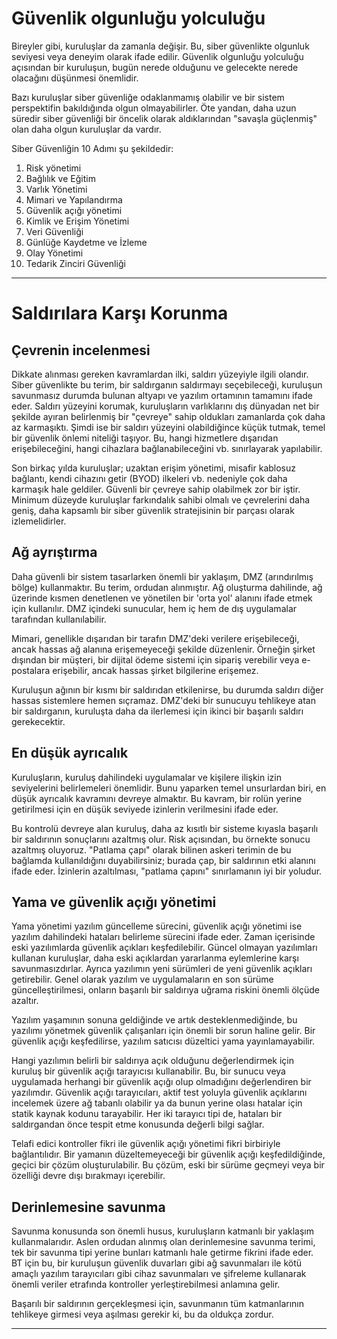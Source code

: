 # Güvenlik olgunluğu yolculuğu
Bireyler gibi, kuruluşlar da zamanla değişir. Bu, siber güvenlikte olgunluk seviyesi veya deneyim olarak ifade edilir. Güvenlik olgunluğu yolculuğu açısından bir kuruluşun, bugün nerede olduğunu ve gelecekte nerede olacağını düşünmesi önemlidir.

Bazı kuruluşlar siber güvenliğe odaklanmamış olabilir ve bir sistem perspektifin bakıldığında olgun olmayabilirler. Öte yandan, daha uzun süredir siber güvenliği bir öncelik olarak aldıklarından "savaşla güçlenmiş" olan daha olgun kuruluşlar da vardır.

Siber Güvenliğin 10 Adımı şu şekildedir:
1. Risk yönetimi
2. Bağlılık ve Eğitim
3. Varlık Yönetimi
4. Mimari ve Yapılandırma
5. Güvenlik açığı yönetimi
6. Kimlik ve Erişim Yönetimi
7. Veri Güvenliği
8. Günlüğe Kaydetme ve İzleme
9. Olay Yönetimi
10. Tedarik Zinciri Güvenliği

-------------------------------------------------------------------------

# Saldırılara Karşı Korunma

## Çevrenin incelenmesi
Dikkate alınması gereken kavramlardan ilki, saldırı yüzeyiyle ilgili olandır. Siber güvenlikte bu terim, bir saldırganın saldırmayı seçebileceği, kuruluşun savunmasız durumda bulunan altyapı ve yazılım ortamının tamamını ifade eder. Saldırı yüzeyini korumak, kuruluşların varlıklarını dış dünyadan net bir şekilde ayıran belirlenmiş bir "çevreye" sahip oldukları zamanlarda çok daha az karmaşıktı. Şimdi ise bir saldırı yüzeyini olabildiğince küçük tutmak, temel bir güvenlik önlemi niteliği taşıyor. Bu, hangi hizmetlere dışarıdan erişebileceğini, hangi cihazlara bağlanabileceğini vb. sınırlayarak yapılabilir.

Son birkaç yılda kuruluşlar; uzaktan erişim yönetimi, misafir kablosuz bağlantı, kendi cihazını getir (BYOD) ilkeleri vb. nedeniyle çok daha karmaşık hale geldiler. Güvenli bir çevreye sahip olabilmek zor bir iştir. Minimum düzeyde kuruluşlar farkındalık sahibi olmalı ve çevrelerini daha geniş, daha kapsamlı bir siber güvenlik stratejisinin bir parçası olarak izlemelidirler.

## Ağ ayrıştırma
Daha güvenli bir sistem tasarlarken önemli bir yaklaşım, DMZ (arındırılmış bölge) kullanmaktır. Bu terim, ordudan alınmıştır. Ağ oluşturma dahilinde, ağ üzerinde kısmen denetlenen ve yönetilen bir 'orta yol' alanını ifade etmek için kullanılır. DMZ içindeki sunucular, hem iç hem de dış uygulamalar tarafından kullanılabilir.

Mimari, genellikle dışarıdan bir tarafın DMZ'deki verilere erişebileceği, ancak hassas ağ alanına erişemeyeceği şekilde düzenlenir. Örneğin şirket dışından bir müşteri, bir dijital ödeme sistemi için sipariş verebilir veya e-postalara erişebilir, ancak hassas şirket bilgilerine erişemez.

Kuruluşun ağının bir kısmı bir saldırıdan etkilenirse, bu durumda saldırı diğer hassas sistemlere hemen sıçramaz. DMZ'deki bir sunucuyu tehlikeye atan bir saldırganın, kuruluşta daha da ilerlemesi için ikinci bir başarılı saldırı gerekecektir.

## En düşük ayrıcalık
Kuruluşların, kuruluş dahilindeki uygulamalar ve kişilere ilişkin izin seviyelerini belirlemeleri önemlidir. Bunu yaparken temel unsurlardan biri, en düşük ayrıcalık kavramını devreye almaktır. Bu kavram, bir rolün yerine getirilmesi için en düşük seviyede izinlerin verilmesini ifade eder.

Bu kontrolü devreye alan kuruluş, daha az kısıtlı bir sisteme kıyasla başarılı bir saldırının sonuçlarını azaltmış olur. Risk açısından, bu örnekte sonucu azaltmış oluyoruz. "Patlama çapı" olarak bilinen askeri terimin de bu bağlamda kullanıldığını duyabilirsiniz; burada çap, bir saldırının etki alanını ifade eder. İzinlerin azaltılması, "patlama çapını" sınırlamanın iyi bir yoludur.

## Yama ve güvenlik açığı yönetimi
Yama yönetimi yazılım güncelleme sürecini, güvenlik açığı yönetimi ise yazılım dahilindeki hataları belirleme sürecini ifade eder. Zaman içerisinde eski yazılımlarda güvenlik açıkları keşfedilebilir. Güncel olmayan yazılımları kullanan kuruluşlar, daha eski açıklardan yararlanma eylemlerine karşı savunmasızdırlar. Ayrıca yazılımın yeni sürümleri de yeni güvenlik açıkları getirebilir. Genel olarak yazılım ve uygulamaların en son sürüme güncelleştirilmesi, onların başarılı bir saldırıya uğrama riskini önemli ölçüde azaltır.

Yazılım yaşamının sonuna geldiğinde ve artık desteklenmediğinde, bu yazılımı yönetmek güvenlik çalışanları için önemli bir sorun haline gelir. Bir güvenlik açığı keşfedilirse, yazılım satıcısı düzeltici yama yayınlamayabilir.

Hangi yazılımın belirli bir saldırıya açık olduğunu değerlendirmek için kuruluş bir güvenlik açığı tarayıcısı kullanabilir. Bu, bir sunucu veya uygulamada herhangi bir güvenlik açığı olup olmadığını değerlendiren bir yazılımdır. Güvenlik açığı tarayıcıları, aktif test yoluyla güvenlik açıklarını incelemek üzere ağ tabanlı olabilir ya da bunun yerine olası hatalar için statik kaynak kodunu tarayabilir. Her iki tarayıcı tipi de, hataları bir saldırgandan önce tespit etme konusunda değerli bilgi sağlar.

Telafi edici kontroller fikri ile güvenlik açığı yönetimi fikri birbiriyle bağlantılıdır. Bir yamanın düzeltemeyeceği bir güvenlik açığı keşfedildiğinde, geçici bir çözüm oluşturulabilir. Bu çözüm, eski bir sürüme geçmeyi veya bir özelliği devre dışı bırakmayı içerebilir.

## Derinlemesine savunma
Savunma konusunda son önemli husus, kuruluşların katmanlı bir yaklaşım kullanmalarıdır. Aslen ordudan alınmış olan derinlemesine savunma terimi, tek bir savunma tipi yerine bunları katmanlı hale getirme fikrini ifade eder. BT için bu, bir kuruluşun güvenlik duvarları gibi ağ savunmaları ile kötü amaçlı yazılım tarayıcıları gibi cihaz savunmaları ve şifreleme kullanarak önemli veriler etrafında kontroller yerleştirebilmesi anlamına gelir.

Başarılı bir saldırının gerçekleşmesi için, savunmanın tüm katmanlarının tehlikeye girmesi veya aşılması gerekir ki, bu da oldukça zordur.

 ----------------------------------------------------------

 